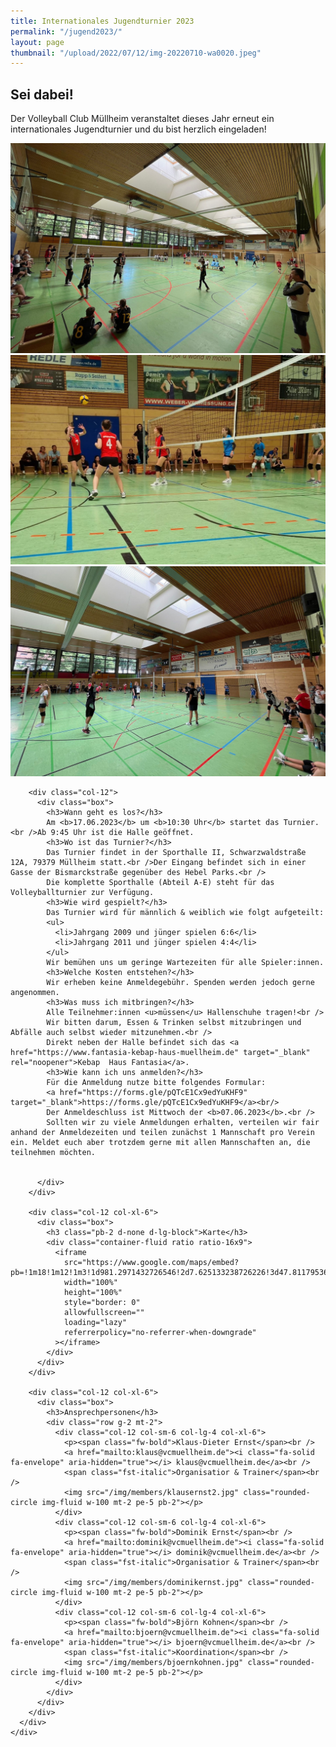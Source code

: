 ```yaml
---
title: Internationales Jugendturnier 2023
permalink: "/jugend2023/"
layout: page
thumbnail: "/upload/2022/07/12/img-20220710-wa0020.jpeg"
---
```


<main class="flex-grow-1">
  <section id="page-simple" class="section-bg {{ page.title | strip | remove: ' ' }}">
    <div class="container">
      <div class="row">
        <div class="col-12">
          <div class="box">
            <h1>Sei dabei!</h1>
            <p class="pb-2">Der Volleyball Club Müllheim veranstaltet dieses Jahr erneut ein internationales Jugendturnier und du bist herzlich eingeladen!</p>
            <div class="d-flex flex-column flex-lg-row">
              <div class="col p-1"><img class="rounded img-fluid" src="/upload/2022/07/12/img_1867.jpeg"></div>
              <div class="col p-1"><img class="rounded img-fluid" src="/upload/2022/07/12/img-20220710-wa0020.jpeg"></div>
              <div class="col p-1"><img class="rounded img-fluid" src="/upload/2022/07/12/img_1883.jpeg"></div>
            </div>
          </div>
        </div>
        
        <div class="col-12">
          <div class="box">
            <h3>Wann geht es los?</h3>
            Am <b>17.06.2023</b> um <b>10:30 Uhr</b> startet das Turnier.<br />Ab 9:45 Uhr ist die Halle geöffnet.
            <h3>Wo ist das Turnier?</h3>
            Das Turnier findet in der Sporthalle II, Schwarzwaldstraße 12A, 79379 Müllheim statt.<br />Der Eingang befindet sich in einer Gasse der Bismarckstraße gegenüber des Hebel Parks.<br />
            Die komplette Sporthalle (Abteil A-E) steht für das Volleyballturnier zur Verfügung.
            <h3>Wie wird gespielt?</h3>
            Das Turnier wird für männlich & weiblich wie folgt aufgeteilt:
            <ul>
              <li>Jahrgang 2009 und jünger spielen 6:6</li>
              <li>Jahrgang 2011 und jünger spielen 4:4</li>
            </ul>
            Wir bemühen uns um geringe Wartezeiten für alle Spieler:innen.
            <h3>Welche Kosten entstehen?</h3>
            Wir erheben keine Anmeldegebühr. Spenden werden jedoch gerne angenommen.
            <h3>Was muss ich mitbringen?</h3>
            Alle Teilnehmer:innen <u>müssen</u> Hallenschuhe tragen!<br />
            Wir bitten darum, Essen & Trinken selbst mitzubringen und Abfälle auch selbst wieder mitzunehmen.<br />
            Direkt neben der Halle befindet sich das <a href="https://www.fantasia-kebap-haus-muellheim.de" target="_blank" rel="noopener">Kebap  Haus Fantasia</a>.
            <h3>Wie kann ich uns anmelden?</h3>
            Für die Anmeldung nutze bitte folgendes Formular:
            <a href="https://forms.gle/pQTcE1Cx9edYuKHF9" target="_blank">https://forms.gle/pQTcE1Cx9edYuKHF9</a><br/>
            Der Anmeldeschluss ist Mittwoch der <b>07.06.2023</b>.<br />
            Sollten wir zu viele Anmeldungen erhalten, verteilen wir fair anhand der Anmeldezeiten und teilen zunächst 1 Mannschaft pro Verein ein. Meldet euch aber trotzdem gerne mit allen Mannschaften an, die teilnehmen möchten.


          </div>
        </div>

        <div class="col-12 col-xl-6">
          <div class="box">
            <h3 class="pb-2 d-none d-lg-block">Karte</h3>
            <div class="container-fluid ratio ratio-16x9">
              <iframe
                src="https://www.google.com/maps/embed?pb=!1m18!1m12!1m3!1d981.2971432726546!2d7.625133238726226!3d47.81179536235966!2m3!1f0!2f0!3f0!3m2!1i1024!2i768!4f13.1!3m3!1m2!1s0x4791a76a266450d9%3A0xf41bcf4e53026d4e!2sSporthalle%20II!5e0!3m2!1sen!2sde!4v1655294109092!5m2!1sen!2sde"
                width="100%"
                height="100%"
                style="border: 0"
                allowfullscreen=""
                loading="lazy"
                referrerpolicy="no-referrer-when-downgrade"
              ></iframe>
            </div>
          </div>
        </div>

        <div class="col-12 col-xl-6">
          <div class="box">
            <h3>Ansprechpersonen</h3>
            <div class="row g-2 mt-2">
              <div class="col-12 col-sm-6 col-lg-4 col-xl-6">
                <p><span class="fw-bold">Klaus-Dieter Ernst</span><br />
                <a href="mailto:klaus@vcmuellheim.de"><i class="fa-solid fa-envelope" aria-hidden="true"></i> klaus@vcmuellheim.de</a><br />
                <span class="fst-italic">Organisatior & Trainer</span><br />
                <img src="/img/members/klausernst2.jpg" class="rounded-circle img-fluid w-100 mt-2 pe-5 pb-2"></p>
              </div>
              <div class="col-12 col-sm-6 col-lg-4 col-xl-6">
                <p><span class="fw-bold">Dominik Ernst</span><br />
                <a href="mailto:dominik@vcmuellheim.de"><i class="fa-solid fa-envelope" aria-hidden="true"></i> dominik@vcmuellheim.de</a><br />
                <span class="fst-italic">Organisatior & Trainer</span><br />
                <img src="/img/members/dominikernst.jpg" class="rounded-circle img-fluid w-100 mt-2 pe-5 pb-2"></p>
              </div>
              <div class="col-12 col-sm-6 col-lg-4 col-xl-6">
                <p><span class="fw-bold">Björn Kohnen</span><br />
                <a href="mailto:bjoern@vcmuellheim.de"><i class="fa-solid fa-envelope" aria-hidden="true"></i> bjoern@vcmuellheim.de</a><br />
                <span class="fst-italic">Koordination</span><br />
                <img src="/img/members/bjoernkohnen.jpg" class="rounded-circle img-fluid w-100 mt-2 pe-5 pb-2"></p>
              </div>
            </div>
          </div>
        </div>
      </div>
    </div>
  </section>
</main>
